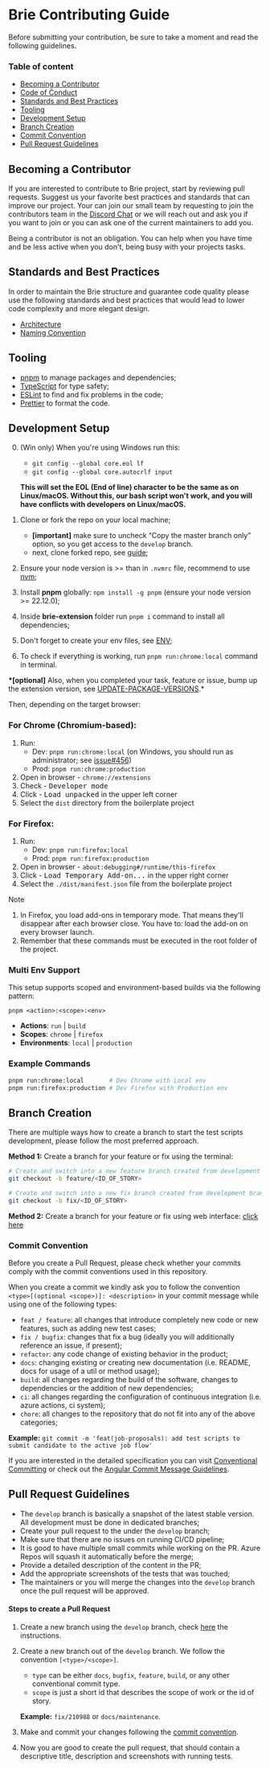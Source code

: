 # Brie Contributing Guide

Before submitting your contribution, be sure to take a moment and read the following guidelines.

### Table of content

- [Becoming a Contributor](/docs/CONTRIBUTING.md#becoming-a-contributor)
- [Code of Conduct](/docs/CODE_OF_CONDUCT.md)
- [Standards and Best Practices](/docs/CONTRIBUTING.md#standards-and-best-practices)
- [Tooling](/docs/CONTRIBUTING.md#tooling)
- [Development Setup](/docs/CONTRIBUTING.md#development-setup)
- [Branch Creation](/docs/CONTRIBUTING.md#branch-creation)
- [Commit Convention](/docs/CONTRIBUTING.md#commit-convention)
- [Pull Request Guidelines](#/docs/CONTRIBUTING.md#pull-request-guidelines)

## Becoming a Contributor

If you are interested to contribute to Brie project, start by
reviewing pull requests. Suggest us your favorite best practices and standards that can improve our project. Your can join our small team by requesting to join the contributors team in the
[Discord Chat](https://go.brie.io/discord?utm_source=github) or we will reach out and ask you if you want to join or you can ask one of the current maintainers to add you.

Being a contributor is not an obligation. You can help when you have time and be
less active when you don't, being busy with your projects tasks.

## Standards and Best Practices

In order to maintain the Brie structure and guarantee code quality please use the following standards and best practices that would lead to lower code complexity and more elegant design.

- [Architecture](/docs/best-practices/ARCHITECTURE.md)
- [Naming Convention](/docs/best-practices/NAMING-CONVENTION.md)

## Tooling

- [pnpm](https://pnpm.io/) to manage packages and dependencies;
- [TypeScript](https://www.typescriptlang.org/) for type safety;
- [ESLint](https://eslint.org/) to find and fix problems in the code;
- [Prettier](https://prettier.io/) to format the code.

## Development Setup

0. (Win only) When you're using Windows run this:

   - `git config --global core.eol lf`
   - `git config --global core.autocrlf input`

   **This will set the EOL (End of line) character to be the same as on Linux/macOS. Without this, our bash script won't work, and you will have conflicts with developers on Linux/macOS.**

1. Clone or fork the repo on your local machine;
   - **[important]** make sure to uncheck “Copy the master branch only” option, so you get access to the `develop` branch.
   - next, clone forked repo, see [guide](https://docs.github.com/en/pull-requests/collaborating-with-pull-requests/working-with-forks/fork-a-repo#cloning-your-forked-repository);
2. Ensure your node version is >= than in `.nvmrc` file, recommend to use [nvm](https://github.com/nvm-sh/nvm?tab=readme-ov-file#intro);
3. Install **pnpm** globally: `npm install -g pnpm` (ensure your node version >= 22.12.0);
4. Inside **brie-extension** folder run `pnpm i` command to install all dependencies;
5. Don't forget to create your env files, see [ENV](/packages/env/README.md);
6. To check if everything is working, run `pnpm run:chrome:local` command in terminal.

**\*[optional]** Also,
when you completed your task, feature or issue, bump up the extension version, see [UPDATE-PACKAGE-VERSIONS](/docs/UPDATE-PACKAGE-VERSIONS.md).\*

Then, depending on the target browser:

### For Chrome (Chromium-based): <a name="getting-started-chrome"></a>

1. Run:
   - Dev: `pnpm run:chrome:local` (on Windows, you should run as administrator;
     see [issue#456](https://github.com/Jonghakseo/chrome-extension-boilerplate-react-vite/issues/456))
   - Prod: `pnpm run:chrome:production`
2. Open in browser - `chrome://extensions`
3. Check - <kbd>Developer mode</kbd>
4. Click - <kbd>Load unpacked</kbd> in the upper left corner
5. Select the `dist` directory from the boilerplate project

### For Firefox: <a name="getting-started-firefox"></a>

1. Run:
   - Dev: `pnpm run:firefox:local`
   - Prod: `pnpm run:firefox:production`
2. Open in browser - `about:debugging#/runtime/this-firefox`
3. Click - <kbd>Load Temporary Add-on...</kbd> in the upper right corner
4. Select the `./dist/manifest.json` file from the boilerplate project

> [!NOTE]
>
> 1. In Firefox, you load add-ons in temporary mode. That means they'll disappear after each browser close. You have to:
>    load the add-on on every browser launch.
> 2. Remember that these commands must be executed in the root folder of the project.

### Multi Env Support

This setup supports scoped and environment-based builds via the following pattern:

```
pnpm <action>:<scope>:<env>
```

- **Actions**: `run` | `build`
- **Scopes**: `chrome` | `firefox`
- **Environments**: `local` | `production`

### Example Commands

```bash
pnpm run:chrome:local       # Dev Chrome with Local env
pnpm run:firefox:production # Dev Firefox with Production env
```

## Branch Creation

There are multiple ways how to create a branch to start the test scripts development, please follow the most preferred approach.

**Method 1:**
Create a branch for your feature or fix using the terminal:

```bash
# Create and switch into a new feature branch created from development branch
git checkout -b feature/<ID_OF_STORY>
```

```bash
# Create and switch into a new fix branch created from development branch
git checkout -b fix/<ID_OF_STORY>
```

**Method 2:**
Create a branch for your feature or fix using web interface: [click here](https://docs.github.com/en/pull-requests/collaborating-with-pull-requests/proposing-changes-to-your-work-with-pull-requests/creating-and-deleting-branches-within-your-repository)

### Commit Convention

Before you create a Pull Request, please check whether your commits comply with
the commit conventions used in this repository.

When you create a commit we kindly ask you to follow the convention
`<type>[(optional <scope>)]: <description>` in your commit message while using one of the following types:

- `feat / feature`: all changes that introduce completely new code or new features, such as adding new test cases;
- `fix / bugfix`: changes that fix a bug (ideally you will additionally reference an issue, if present);
- `refactor`: any code change of existing behavior in the product;
- `docs`: changing existing or creating new documentation (i.e. README, docs for usage of a util or method usage);
- `build`: all changes regarding the build of the software, changes to dependencies or the addition of new dependencies;
- `ci`: all changes regarding the configuration of continuous integration (i.e. azure actions, ci system);
- `chore`: all changes to the repository that do not fit into any of the above categories;

**Example:** `git commit -m 'feat(job-proposals): add test scripts to submit candidate to the active job flow'`

If you are interested in the detailed specification you can visit [Conventional Committing](https://www.conventionalcommits.org/) or check out the [Angular Commit Message Guidelines](https://github.com/angular/angular/blob/22b96b9/CONTRIBUTING.md#-commit-message-guidelines).

## Pull Request Guidelines

- The `develop` branch is basically a snapshot of the latest stable version. All development must be done in dedicated branches;
- Create your pull request to the under the `develop` branch;
- Make sure that there are no issues on running CI/CD pipeline;
- It is good to have multiple small commits while working on the PR. Azure Repos will squash it automatically before the merge;
- Provide a detailed description of the content in the PR;
- Add the appropriate screenshots of the tests that was touched;
- The maintainers or you will merge the changes into the `develop` branch once the pull request will be approved.

#### Steps to create a Pull Request

1. Create a new branch using the `develop` branch, check [here](/docs/CONTRIBUTING.md#branch-creation) the instructions.

2. Create a new branch out of the `develop` branch. We follow the convention
   `[<type>/<scope>]`.

   - `type` can be either `docs`, `bugfix`, `feature`, `build`, or any other conventional commit type.
   - `scope` is just a short id that describes the scope of work or the id of story.

   **Example:** `fix/210988` or `docs/maintenance`.

3. Make and commit your changes following the [commit convention](/docs/CONTRIBUTING.md#commit-convention).
4. Now you are good to create the pull request, that should contain a descriptive title, description and screenshots with running tests.
